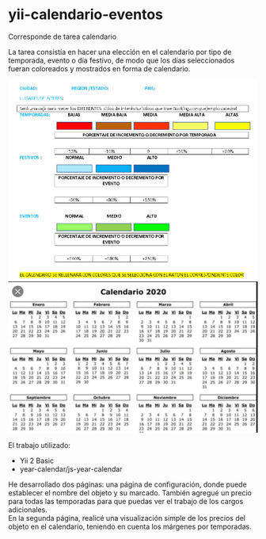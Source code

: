 # yii-calendario-eventos
Corresponde de tarea calendario
<p>La tarea consistía en hacer una elección en el calendario por tipo de temporada, evento o día festivo, de modo que los días seleccionados fueran coloreados y mostrados en forma de calendario.</p>
<img src="tarea1.png">
<img src="tarea2.png">
<p>El trabajo utilizado: 
<ul>
  <li>Yii 2 Basic</li>
  <li>year-calendar/js-year-calendar</li>
</ul>
</p>
<p>He desarrollado dos páginas: una página de configuración, donde puede establecer el nombre del objeto y su marcado. También agregué un precio para todas las temporadas para que puedas ver el trabajo de los cargos adicionales.<br />
En la segunda página, realicé una visualización simple de los precios del objeto en el calendario, teniendo en cuenta los márgenes por temporadas.</p>
